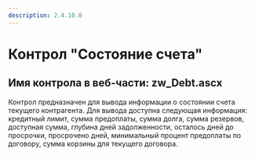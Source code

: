```yaml
---
description: 2.4.10.0
---
```


# Контрол "Состояние счета"

## Имя контрола в веб-части: zw\_Debt.ascx

Контрол предназначен для вывода информации о состоянии счета текущего контрагента. Для вывода доступна следующая информация: кредитный лимит, сумма предоплаты, сумма долга, сумма резервов, доступная сумма, глубина дней задолженности, осталось дней до просрочки, просрочено дней, минимальный процент предоплаты по договору, сумма корзины для текущего договора.

